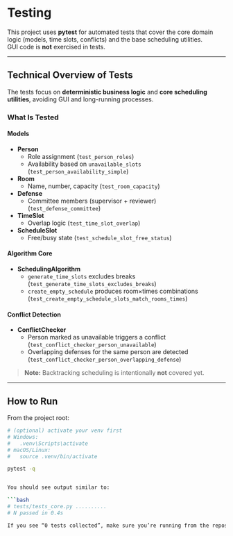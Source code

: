 # Testing

This project uses **pytest** for automated tests that cover the core domain logic (models, time slots, conflicts) and the base scheduling utilities.  
GUI code is **not** exercised in tests.

---

## Technical Overview of Tests

The tests focus on **deterministic business logic** and **core scheduling utilities**, avoiding GUI and long-running processes.

### What Is Tested

#### Models
- **Person**
  - Role assignment (`test_person_roles`)
  - Availability based on `unavailable_slots` (`test_person_availability_simple`)
- **Room**
  - Name, number, capacity (`test_room_capacity`)
- **Defense**
  - Committee members (supervisor + reviewer) (`test_defense_committee`)
- **TimeSlot**
  - Overlap logic (`test_time_slot_overlap`)
- **ScheduleSlot**
  - Free/busy state (`test_schedule_slot_free_status`)

#### Algorithm Core
- **SchedulingAlgorithm**
  - `generate_time_slots` excludes breaks (`test_generate_time_slots_excludes_breaks`)
  - `create_empty_schedule` produces room×times combinations (`test_create_empty_schedule_slots_match_rooms_times`)

#### Conflict Detection
- **ConflictChecker**
  - Person marked as unavailable triggers a conflict (`test_conflict_checker_person_unavailable`)
  - Overlapping defenses for the same person are detected (`test_conflict_checker_person_overlapping_defense`)

> **Note:** Backtracking scheduling is intentionally **not** covered yet.

---

## How to Run

From the project root:

```bash
# (optional) activate your venv first
# Windows:
#   .venv\Scripts\activate
# macOS/Linux:
#   source .venv/bin/activate

pytest -q


You should see output similar to:

```bash
# tests/tests_core.py ..........
# N passed in 0.4s

If you see “0 tests collected”, make sure you’re running from the repository root and the tests/ folder contains test files.
